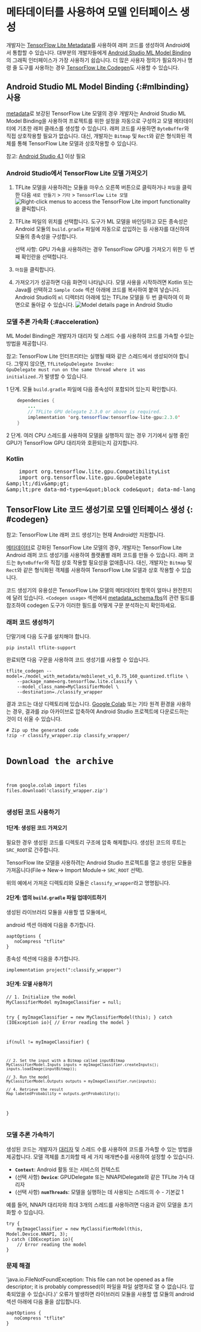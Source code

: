 # 메타데이터를 사용하여 모델 인터페이스 생성

개발자는 [TensorFlow Lite Metadata](../convert/metadata)를 사용하여 래퍼 코드를 생성하여 Android에서 통합할 수 있습니다. 대부분의 개발자들에게 [Android Studio ML Model Binding](#mlbinding)의 그래픽 인터페이스가 가장 사용하기 쉽습니다. 더 많은 사용자 정의가 필요하거나 명령 줄 도구를 사용하는 경우 [TensorFlow Lite Codegen](#codegen)도 사용할 수 있습니다.

## Android Studio ML Model Binding {:#mlbinding} 사용

[metadata](../convert/metadata.md)로 보강된 TensorFlow Lite 모델의 경우 개발자는 Android Studio ML Model Binding을 사용하여 프로젝트를 위한 설정을 자동으로 구성하고 모델 메타데이터에 기초한 래퍼 클래스를 생성할 수 있습니다. 래퍼 코드를 사용하면 `ByteBuffer`와 직접 상호작용할 필요가 없습니다. 대신, 개발자는 `Bitmap` 및 `Rect`와 같은 형식화된 객체를 통해 TensorFlow Lite 모델과 상호작용할 수 있습니다.

참고: [Android Studio 4.1](https://developer.android.com/studio) 이상 필요

### Android Studio에서 TensorFlow Lite 모델 가져오기

1. TFLite 모델을 사용하려는 모듈을 마우스 오른쪽 버튼으로 클릭하거나 `파일`을 클릭한 다음 `새로 만들기` &gt; `기타` &gt; `TensorFlow Lite 모델` ![Right-click menus to access the TensorFlow Lite import functionality](../images/android/right_click_menu.png)을 클릭합니다.

2. TFLite 파일의 위치를 선택합니다. 도구가 ML 모델을 바인딩하고 모든 종속성은 Android 모듈의 `build.gradle` 파일에 자동으로 삽입하는 등 사용자를 대신하여 모듈의 종속성을 구성합니다.

    선택 사항: <a>GPU 가속</a>을 사용하려는 경우 TensorFlow GPU를 가져오기 위한 두 번째 확인란을 선택합니다. <img>

3. `마침`을 클릭합니다.

4. 가져오기가 성공하면 다음 화면이 나타납니다. 모델 사용을 시작하려면 Kotlin 또는 Java를 선택하고 `Sample Code` 섹션 아래에 코드를 복사하여 붙여 넣습니다. Android Studio의 `ml` 디렉터리 아래에 있는 TFLite 모델을 두 번 클릭하여 이 화면으로 돌아갈 수 있습니다. ![Model details page in Android Studio](../images/android/model_details.png)

### 모델 추론 가속화 {:#acceleration}

ML Model Binding은 개발자가 대리자 및 스레드 수를 사용하여 코드를 가속할 수있는 방법을 제공합니다.

참고: TensorFlow Lite 인터프리터는 실행될 때와 같은 스레드에서 생성되어야 합니다. 그렇지 않으면, <code>TfLiteGpuDelegate Invoke: GpuDelegate must run on the same thread where it was initialized.</code>가 발생할 수 있습니다.

1 단계. 모듈 `build.gradle` 파일에 다음 종속성이 포함되어 있는지 확인합니다.

```java
    dependencies {
        ...
        // TFLite GPU delegate 2.3.0 or above is required.
        implementation 'org.tensorflow:tensorflow-lite-gpu:2.3.0'
    }
```

2 단계. 여러 CPU 스레드를 사용하여 모델을 실행하지 않는 경우 기기에서 실행 중인 GPU가 TensorFlow GPU 대리자와 호환되는지 감지합니다.

<div>
    <devsite-selector>
    <section>
      <h3>Kotlin</h3>
      <p></p>
<pre class="prettyprint lang-kotlin">    import org.tensorflow.lite.gpu.CompatibilityList
    import org.tensorflow.lite.gpu.GpuDelegate
&amp;amp;lt;/div&amp;amp;gt;
&amp;amp;lt;pre data-md-type=&amp;quot;block_code&amp;quot; data-md-language=&amp;quot;&amp;quot;&amp;amp;gt;&amp;amp;lt;code&amp;amp;gt;GL_CODE_13&amp;amp;lt;/code&amp;amp;gt;</pre>
<div data-md-type="block_html"></div>
</section></devsite-selector>
</div>
<h2 data-md-type="header" data-md-header-level="2">TensorFlow Lite 코드 생성기로 모델 인터페이스 생성 {: #codegen}</h2>
<p data-md-type="paragraph">참고: TensorFlow Lite 래퍼 코드 생성기는 현재 Android만 지원합니다.</p>
<p data-md-type="paragraph"><a href="../convert/metadata.md" data-md-type="link">메타데이터</a>로 강화된 TensorFlow Lite 모델의 경우, 개발자는 TensorFlow Lite Android 래퍼 코드 생성기를 사용하여 플랫폼별 래퍼 코드를 만들 수 있습니다. 래퍼 코드는 <code data-md-type="codespan">ByteBuffer</code>와 직접 상호 작용할 필요성을 없애줍니다. 대신, 개발자는 <code data-md-type="codespan">Bitmap</code> 및 <code data-md-type="codespan">Rect</code>와 같은 형식화된 객체를 사용하여 TensorFlow Lite 모델과 상호 작용할 수 있습니다.</p>
<p data-md-type="paragraph">코드 생성기의 유용성은 TensorFlow Lite 모델의 메타데이터 항목이 얼마나 완전한지에 달려 있습니다. <code data-md-type="codespan">&lt;Codegen usage&gt;</code> 섹션에서 <a href="https://github.com/tensorflow/tflite-support/blob/master/tensorflow_lite_support/metadata/metadata_schema.fbs" data-md-type="link">metadata_schema.fbs</a>의 관련 필드를 참조하여 codegen 도구가 이러한 필드를 어떻게 구문 분석하는지 확인하세요.</p>
<h3 data-md-type="header" data-md-header-level="3">래퍼 코드 생성하기</h3>
<p data-md-type="paragraph">단말기에 다음 도구를 설치해야 합니다.</p>
<pre data-md-type="block_code" data-md-language="sh"><code class="language-sh">pip install tflite-support
</code></pre>
<p data-md-type="paragraph">완료되면 다음 구문을 사용하여 코드 생성기를 사용할 수 있습니다.</p>
<pre data-md-type="block_code" data-md-language="sh"><code class="language-sh">tflite_codegen --model=./model_with_metadata/mobilenet_v1_0.75_160_quantized.tflite \
    --package_name=org.tensorflow.lite.classify \
    --model_class_name=MyClassifierModel \
    --destination=./classify_wrapper</code></pre>
<p data-md-type="paragraph">결과 코드는 대상 디렉토리에 있습니다. <a href="https://colab.research.google.com/" data-md-type="link">Google Colab</a> 또는 기타 원격 환경을 사용하는 경우, 결과를 zip 아카이브로 압축하여 Android Studio 프로젝트에 다운로드하는 것이 더 쉬울 수 있습니다.</p>
<pre data-md-type="block_code" data-md-language="python"><code class="language-python"># Zip up the generated code
!zip -r classify_wrapper.zip classify_wrapper/

# Download the archive
from google.colab import files
files.download('classify_wrapper.zip')</code></pre>
<h3 data-md-type="header" data-md-header-level="3">생성된 코드 사용하기</h3>
<h4 data-md-type="header" data-md-header-level="4">1단계: 생성된 코드 가져오기</h4>
<p data-md-type="paragraph">필요한 경우 생성된 코드를 디렉토리 구조에 압축 해제합니다. 생성된 코드의 루트는 <code data-md-type="codespan">SRC_ROOT</code>로 간주합니다.</p>
<p data-md-type="paragraph">TensorFlow lite 모델을 사용하려는 Android Studio 프로젝트를 열고 생성된 모듈을 가져옵니다(File-&gt; New-&gt; Import Module-&gt; <code data-md-type="codespan">SRC_ROOT</code> 선택).</p>
<p data-md-type="paragraph">위의 예에서 가져온 디렉토리와 모듈은 <code data-md-type="codespan">classify_wrapper</code>라고 명명됩니다.</p>
<h4 data-md-type="header" data-md-header-level="4">2단계: 앱의 <code data-md-type="codespan">build.gradle</code> 파일 업데이트하기</h4>
<p data-md-type="paragraph">생성된 라이브러리 모듈을 사용할 앱 모듈에서,</p>
<p data-md-type="paragraph">android 섹션 아래에 다음을 추가합니다.</p>
<pre data-md-type="block_code" data-md-language="build"><code class="language-build">aaptOptions {
   noCompress "tflite"
}</code></pre>
<p data-md-type="paragraph">종속성 섹션에 다음을 추가합니다.</p>
<pre data-md-type="block_code" data-md-language="build"><code class="language-build">implementation project(":classify_wrapper")</code></pre>
<h4 data-md-type="header" data-md-header-level="4">3단계: 모델 사용하기</h4>
<pre data-md-type="block_code" data-md-language="java"><code class="language-java">// 1. Initialize the model
MyClassifierModel myImageClassifier = null;

try {
    myImageClassifier = new MyClassifierModel(this);
} catch (IOException io){
    // Error reading the model
}

if(null != myImageClassifier) {

    // 2. Set the input with a Bitmap called inputBitmap
    MyClassifierModel.Inputs inputs = myImageClassifier.createInputs();
    inputs.loadImage(inputBitmap));

    // 3. Run the model
    MyClassifierModel.Outputs outputs = myImageClassifier.run(inputs);

    // 4. Retrieve the result
    Map labeledProbability = outputs.getProbability();
}</code></pre>
<h3 data-md-type="header" data-md-header-level="3">모델 추론 가속하기</h3>
<p data-md-type="paragraph">생성된 코드는 개발자가 <a href="../performance/delegates.md" data-md-type="link">대리자</a> 및 스레드 수를 사용하여 코드를 가속할 수 있는 방법을 제공합니다. 모델 객체를 초기화할 때 세 가지 매개변수를 사용하여 설정할 수 있습니다.</p>
<ul data-md-type="list" data-md-list-type="unordered" data-md-list-tight="true">
<li data-md-type="list_item" data-md-list-type="unordered">
<strong data-md-type="double_emphasis"><code data-md-type="codespan">Context</code></strong>: Android 활동 또는 서비스의 컨텍스트</li>
<li data-md-type="list_item" data-md-list-type="unordered">(선택 사항) <strong data-md-type="double_emphasis"><code data-md-type="codespan">Device</code></strong>: GPUDelegate 또는 NNAPIDelegate와 같은 TFLite 가속 대리자</li>
<li data-md-type="list_item" data-md-list-type="unordered">(선택 사항) <strong data-md-type="double_emphasis"><code data-md-type="codespan">numThreads</code></strong>: 모델을 실행하는 데 사용되는 스레드의 수 - 기본값 1</li>
</ul>
<p data-md-type="paragraph">예를 들어, NNAPI 대리자와 최대 3개의 스레드를 사용하려면 다음과 같이 모델을 초기화할 수 있습니다.</p>
<pre data-md-type="block_code" data-md-language="java"><code class="language-java">try {
    myImageClassifier = new MyClassifierModel(this, Model.Device.NNAPI, 3);
} catch (IOException io){
    // Error reading the model
}</code></pre>
<h3 data-md-type="header" data-md-header-level="3">문제 해결</h3>
<p data-md-type="paragraph"> 'java.io.FileNotFoundException: This file can not be opened as a file descriptor; it is probably compressed(이 파일을 파일 설명자로 열 수 없습니다. 압축되었을 수 있습니다.)' 오류가 발생하면 라이브러리 모듈을 사용할 앱 모듈의 android 섹션 아래에 다음 줄을 삽입합니다.</p>
<pre data-md-type="block_code" data-md-language="build"><code class="language-build">aaptOptions {
   noCompress "tflite"
}</code></pre>
